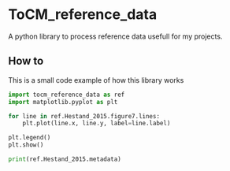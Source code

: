 # ToCM_reference_data
A python library to process reference data usefull for my projects.


## How to
This is a small code example of how this library works
```python
import tocm_reference_data as ref
import matplotlib.pyplot as plt

for line in ref.Hestand_2015.figure7.lines:
    plt.plot(line.x, line.y, label=line.label)

plt.legend()
plt.show()

print(ref.Hestand_2015.metadata)

```